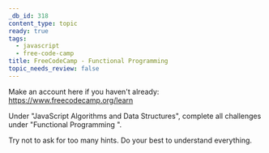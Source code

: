 ```yaml
---
_db_id: 318
content_type: topic
ready: true
tags:
  - javascript
  - free-code-camp
title: FreeCodeCamp - Functional Programming
topic_needs_review: false
---
```


Make an account here if you haven't already: https://www.freecodecamp.org/learn

Under "JavaScript Algorithms and Data Structures", complete all challenges under "Functional Programming ".

Try not to ask for too many hints. Do your best to understand everything.
